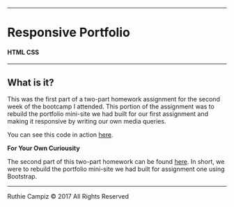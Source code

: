 -----------------------------------------
# Responsive Portfolio

#### HTML CSS  


-----------------------------------------


## What is it?

This was the first part of a two-part homework assignment for the second week of the bootcamp I attended. This portion of the assignment was to rebuild the portfolio mini-site we had built for our first assignment and making it responsive by writing our own media queries. 

You can see this code in action [here](https://ruthieirl.github.io/Responsive-Portfolio/index.html).

**For Your Own Curiousity**

The second part of this two-part homework can be found [here](https://github.com/ruthieirl/Bootstrap-Portfolio). In short, we were to rebuild the portfolio mini-site we had built for assignment one using Bootstrap.

- - -

Ruthie Campiz © 2017 All Rights Reserved